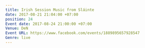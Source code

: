 ```yaml
---
title: Irish Session Music from Sláinte
date: 2017-08-21 21:04:00 +07:00
position: 24
Event date: 2017-08-24 21:00:00 +07:00
Venue: DeN
Event URL: https://www.facebook.com/events/1889895657928547
Genre: live
---
```


